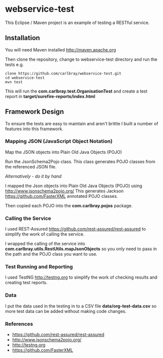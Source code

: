 # webservice-test
This Eclipse / Maven project is an example of testing a RESTful service.
## Installation
You will need Maven installed http://maven.apache.org

Then clone the repository, change to webservice-test directory and run the tests e.g. 
```
clone https://github.com/carlbray/webservice-test.git
cd webservice-test
mvn test
```
This will run the **com.carlbray.test.OrganisationTest** and create a test report in **target/surefire-reports/index.html**

## Framework Design
To ensure the tests are easy to maintain and aren't brittle I built a number of features into this framework.
### Mapping JSON (JavaScript Object Notation)
Map the JSON objects into Plain Old Java Objects (POJO)

Run the JsonSchema2Pojo class. This class generates POJO classes from the referenced JSON file.

*Alternatively - do it by hand*

I mapped the Json objects into Plain Old Java Objects (POJO) using http://www.jsonschema2pojo.org/ This generates Jackson https://github.com/FasterXML annotated POJO classes.

Then copied each POJO into the **com.carlbray.pojos** package.

### Calling the Service
I used REST-Assured https://github.com/rest-assured/rest-assured to simplify the work of calling the service.

I wrapped the calling of the service into **com.carlbray.utils.RestUtils.mapJsonObjects** so you only need to pass in the path and the POJO class you want to use.

### Test Running and Reporting
I used TestNG http://testng.org to simplify the work of checking results and creating test reports.

### Data
I put the data used in the testing in to a CSV file **data/org-test-data.csv** so more test data can be added without making code changes.

### References
* https://github.com/rest-assured/rest-assured
* http://www.jsonschema2pojo.org/
* http://testng.org
* https://github.com/FasterXML
